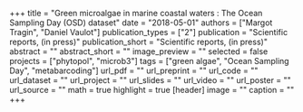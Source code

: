 +++
title = "Green microalgae in marine coastal waters : The Ocean Sampling Day (OSD) dataset"
date = "2018-05-01"
authors = ["Margot Tragin", "Daniel Vaulot"]
publication_types = ["2"]
publication = "Scientific reports, (in press)"
publication_short = "Scientific reports, (in press)"
abstract = ""
abstract_short = ""
image_preview = ""
selected = false
projects = ["phytopol", "microb3"]
tags = ["green algae", "Ocean Sampling Day", "metabarcoding"]
url_pdf = ""
url_preprint = ""
url_code = ""
url_dataset = ""
url_project = ""
url_slides = ""
url_video = ""
url_poster = ""
url_source = ""
math = true
highlight = true
[header]
image = ""
caption = ""
+++
